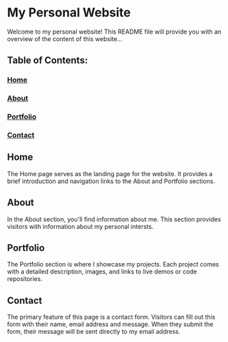 # My Personal Website
Welcome to my personal website! This README file will provide you with an overview of the content of this website...


## Table of Contents:
### [Home](https://yasin-b-org.github.io/Personal-Website/index.html)  
### [About](https://yasin-b-org.github.io/Personal-Website/about.html) 
### [Portfolio](https://yasin-b-org.github.io/Personal-Website/portfolio.html)
### [Contact](https://yasin-b-org.github.io/Personal-Website/contact.html)


## Home
The Home page serves as the landing page for the website. It provides a brief introduction and navigation links to the About and Portfolio sections.


## About
In the About section, you'll find information about me. This section provides visitors with information about my personal intersts.


## Portfolio
The Portfolio section is where I showcase my projects. Each project comes with a detailed description, images, and links to live demos or code repositories.

## Contact
The primary feature of this page is a contact form. Visitors can fill out this form with their name, email address and message. When they submit the form, their message will be sent directly to my email address.